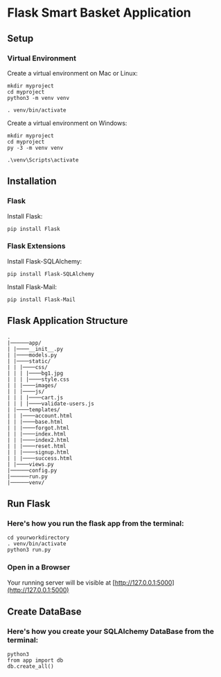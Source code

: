 # Flask Smart Basket Application

## Setup

### Virtual Environment
Create a virtual environment on Mac or Linux:

```
mkdir myproject
cd myproject
python3 -m venv venv

. venv/bin/activate
```

Create a virtual environment on Windows:

```
mkdir myproject
cd myproject
py -3 -m venv venv

.\venv\Scripts\activate
```



## Installation

### Flask

Install Flask:

```
pip install Flask
```

### Flask Extensions

Install Flask-SQLAlchemy:

```
pip install Flask-SQLAlchemy
```

Install Flask-Mail:

```
pip install Flask-Mail
```


## Flask Application Structure


```
.
|──────app/
| |────__init__.py
| |────models.py
| |────static/
| | |────css/
| | | |────bg1.jpg
| | | |────style.css
| | |────images/
| | |────js/
| | | |────cart.js
| | | |────validate-users.js
| |────templates/
| | |────account.html
| | |────base.html
| | |────forgot.html
| | |────index.html
| | |────index2.html
| | |────reset.html
| | |────signup.html
| | |────success.html
| |────views.py
|──────config.py
|──────run.py
|──────venv/

```



## Run Flask
### Here's how you run the flask app from the terminal:

```
cd yourworkdirectory
. venv/bin/activate
python3 run.py
```

### Open in a Browser
Your running server will be visible at [http://127.0.0.1:5000](http://127.0.0.1:5000)


## Create DataBase
### Here's how you create your SQLAlchemy DataBase from the terminal:

```
python3
from app import db
db.create_all()
```

